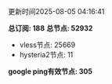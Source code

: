 更新时间2025-08-05 04:16:41

**总订阅: 188**
**总节点: 52932**
- vless节点: 25669
- hysteria2节点: 11

**google ping有效节点: 305**
